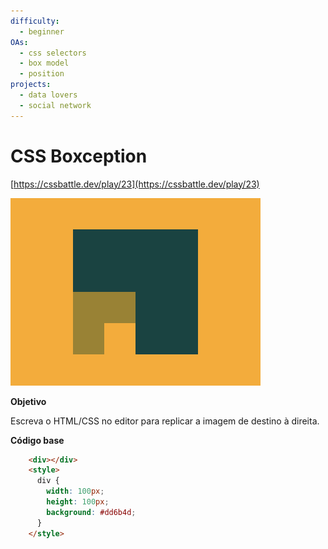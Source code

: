 ```yaml
---
difficulty:
  - beginner
OAs:
  - css selectors
  - box model
  - position
projects:
  - data lovers
  - social network
---
```


# CSS Boxception

[https://cssbattle.dev/play/23](https://cssbattle.dev/play/23)

![CSS Boxception](css_boxception.png)

__Objetivo__

Escreva o HTML/CSS no editor para replicar a imagem de destino à direita.

__Código base__

```html
    <div></div>
    <style>
      div {
        width: 100px;
        height: 100px;
        background: #dd6b4d;
      }
    </style>
```
